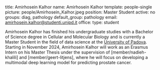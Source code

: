 title: Amirhosein Kalhor
name: Amirhosein Kalhor
template: people-single
picture: people/Amirhosein_Kalhor.jpeg
position: Master Student
active: no
groups: diag, pathology
default_group: pathology
email: amirhosein.kalhor@studenti.unipd.it
office: 
type: student

Amirhosein Kalhor has finished his undergraduate studies with a Bachelor of Science degree in Cellular and Molecular Biology and is currently a Master Student in the field of data science at the [University of Padova](https://www.unipd.it/en/). Starting in November 2024, Amirhosein Kalhor will work as an Erasmus Intern on his Master Thesis under the supervision of [member/nadieh-khalili] and [member/geert-litjens], where he will focus on developing a multimodal deep learning model for predicting prostate cancer.
